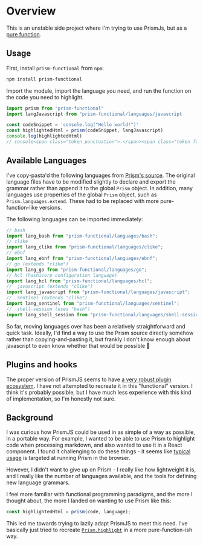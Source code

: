 # Overview

This is an unstable side project where I'm trying to use PrismJs, but as a [pure function](https://en.wikipedia.org/wiki/Pure_function).

## Usage

First, install `prism-functional` from `npm`:

```bash
npm install prism-functional
```

Import the module, import the language you need, and run the function on the code you need to highlight.

```js
import prism from "prism-functional"
import langJavascript from "prism-functional/languages/javascript

const codeSnippet = 'console.log("Hello world!")'
const highlightedHtml = prism(codeSnippet, langJavascript)
console.log(highlightedHtml)
// console<span class="token punctuation">.</span><span class="token function">log</span><span class="token punctuation">(</span><span class="token string">"Hello world!"</span><span class="token punctuation">)</span>
```

## Available Languages

I've copy-pasta'd the following languages from [Prism's source](https://github.com/PrismJS/prism/tree/master/components). The original language files have to be modified slightly to declare and export the grammar rather than append it to the global `Prism` object. In addition, many languages use properties of the global `Prism` object, such as `Prism.languages.extend`. These had to be replaced with more pure-function-like versions.

The following languages can be imported immediately:

```js
// bash
import lang_bash from "prism-functional/languages/bash";
// clike
import lang_clike from "prism-functional/languages/clike";
// ebnf
import lang_ebnf from "prism-functional/languages/ebnf";
// go (extends "clike")
import lang_go from "prism-functional/languages/go";
// hcl (hashicorp configuration language)
import lang_hcl from "prism-functional/languages/hcl";
//  javascript (extends "clike")
import lang_javascript from "prism-functional/languages/javascript";
//  sentinel (extends "clike")
import lang_sentinel from "prism-functional/languages/sentinel";
//  shell-session (uses "bash")
import lang_shell_session from "prism-functional/languages/shell-session";
```

So far, moving languages over has been a relatively straightforward and quick task. Ideally, I'd find a way to use the Prism source directly somehow rather than copying-and-pasting it, but frankly I don't know enough about javascript to even know whether that would be possible 😬

## Plugins and hooks

The proper version of PrismJS seems to have [a very robust plugin ecosystem](https://github.com/PrismJS/prism/tree/master/plugins). I have not attempted to recreate it in this "functional" version. I think it's probably possible, but I have much less experience with this kind of implementation, so I'm honestly not sure.

## Background

I was curious how PrismJS could be used in as simple of a way as possible, in a portable way. For example, I wanted to be able to use Prism to highlight code when processing markdown, and also wanted to use it in a React component. I found it challenging to do these things - it seems like [typical usage](https://prismjs.com) is targeted at running Prism in the browser.

However, I didn't want to give up on Prism - I really like how lightweight it is, and I really like the number of languages available, and the tools for defining new language grammars.

I feel more familiar with functional programming paradigms, and the more I thought about, the more I landed on wanting to use Prism like this:

```js
const highlightedHtml = prism(code, language);
```

This led me towards trying to lazily adapt PrismJS to meet this need. I've basically just tried to recreate [`Prism.highlight`](https://github.com/PrismJS/prism/blob/1e3f542be065f04bf9f9f109e92c08b1370572ad/prism.js#L327) in a more pure-function-ish way.

